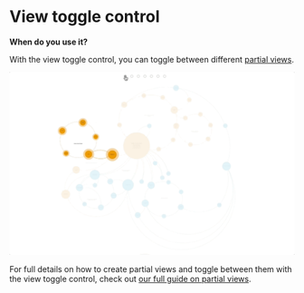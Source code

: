 # View toggle control

**When do you use it?**

With the view toggle control, you can toggle between different [partial views](../partial-views.md).

![view toggle gif](../../images/view-toggle.gif)

For full details on how to create partial views and toggle between them with the view toggle control, check out [our full guide on partial views](../partial-views.md).

